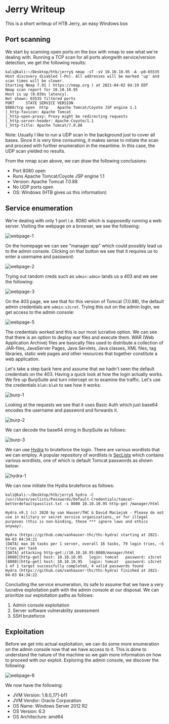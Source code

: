 # Jerry Writeup

This is a short writeup of HTB Jerry, an easy Windows box

## Port scanning

We start by scanning open ports on the box with nmap to see what we're dealing with. Running a TCP scan for all ports alongwith service/version detection, we get the following results:

```console
kali@kali:~/Desktop/htb/jerry$ nmap -sT -sV 10.10.10.95 -A -p0-65535
Host discovery disabled (-Pn). All addresses will be marked 'up' and scan times will be slower.
Starting Nmap 7.91 ( https://nmap.org ) at 2021-04-02 04:19 EDT
Nmap scan report for 10.10.10.95
Host is up (0.039s latency).
Not shown: 65535 filtered ports
PORT     STATE SERVICE VERSION
8080/tcp open  http    Apache Tomcat/Coyote JSP engine 1.1
|_http-favicon: Apache Tomcat
|_http-open-proxy: Proxy might be redirecting requests
|_http-server-header: Apache-Coyote/1.1
|_http-title: Apache Tomcat/7.0.88
```

Note: Usually I like to run a UDP scan in the background just to cover all bases. Since it is very time consuming, it makes sense to initiate the scan and proceed with further enumeration in the meantime. In this case, the UDP scan yielded no results.

From the nmap scan above, we can draw the following conclusions:

- Port 8080 open
- Runs Apache Tomcat/Coyote JSP engine 1.1
- Version: Apache Tomcat 7.0.88
- No UDP ports open
- OS: Windows (HTB gives us this information)

## Service enumeration

We're dealing with only 1 port i.e. 8080 which is supposedly running a web server. Visiting the webpage on a browser, we see the following:

![webpage-1](https://github.com/Shezz7/HTB-writeups/blob/master/jerry/resources/webpage-1.png)

On the homepage we can see "manager app" which could possibly lead us to the admin console. Clicking on that button we see that it requires us to enter a username and password:

![webpage-2](https://github.com/Shezz7/HTB-writeups/blob/master/jerry/resources/webpage-2.png)

Trying out random creds such as ```admin:admin``` lands us a 403 and we see the following:

![webpage-3](https://github.com/Shezz7/HTB-writeups/blob/master/jerry/resources/webpage-3.png)

On the 403 page, we see that for this version of Tomcat (7.0.88), the default admin credentials are ```admin:s3cret```. Trying this out on the admin login, we get access to the admin console:

![webpage-5](https://github.com/Shezz7/HTB-writeups/blob/master/jerry/resources/webpage-5.png)

The credentials worked and this is our most lucrative option. We can see that there is an option to deploy war files and execute them. WAR (Web Application Archive) files are basically files used to distribute a collection of JAR-files, JavaServer Pages, Java Servlets, Java classes, XML files, tag libraries, static web pages and other resources that together constitute a web application.

Let's take a step back here and assume that we hadn't seen the default credentials on the 403. Having a quick look at how the login actually works. We fire up BurpSuite and turn intercept on to examine the traffic. Let's use the credentials ```blah:blah``` to see how it works:

![burp-1](https://github.com/Shezz7/HTB-writeups/blob/master/jerry/resources/burp-1.png)

Looking at the requests we see that it uses Basic Auth which just base64 encodes the username and password and forwards it.

![burp-2](https://github.com/Shezz7/HTB-writeups/blob/master/jerry/resources/burp-2.png)

We can decode the base64 string in BurpSuite as follows:

![burp-3](https://github.com/Shezz7/HTB-writeups/blob/master/jerry/resources/burp-3.png)

We can use [Hydra](https://github.com/vanhauser-thc/thc-hydra) to bruteforce the login. There are various wordlists that we can employ. A popular repository of wordlists is [SecLists](https://github.com/danielmiessler/SecLists) which contains various wordlists, one of which is default Tomcat passwords as shown below:

![hydra-1](https://github.com/Shezz7/HTB-writeups/blob/master/jerry/resources/hydra-1.png)

We can now initiate the Hydra bruteforce as follows:

```console
kali@kali:~/Desktop/htb/jerry$ hydra -C /usr/share/seclists/Passwords/Default-Credentials/tomcat-betterdefaultpasslist.txt -s 8080 10.10.10.95 http-get /manager/html

Hydra v9.1 (c) 2020 by van Hauser/THC & David Maciejak - Please do not use in military or secret service organizations, or for illegal purposes (this is non-binding, these *** ignore laws and ethics anyway).

Hydra (https://github.com/vanhauser-thc/thc-hydra) starting at 2021-04-03 04:34:21
[DATA] max 16 tasks per 1 server, overall 16 tasks, 79 login tries, ~5 tries per task
[DATA] attacking http-get://10.10.10.95:8080/manager/html
[8080][http-get] host: 10.10.10.95   login: tomcat   password: s3cret
[8080][http-get] host: 10.10.10.95   login: tomcat   password: s3cret
1 of 1 target successfully completed, 4 valid passwords found
Hydra (https://github.com/vanhauser-thc/thc-hydra) finished at 2021-04-03 04:34:22
```

Concluding the service enumeration, its safe to assume that we have a very lucrative exploitation path with the admin console at our disposal. We can prioritize our exploitation paths as follows:

1. Admin console exploitation
2. Server software vulnerability assessment
3. SSH bruteforce

## Exploitation

Before we get into actual exploitation, we can do some more enumeration on the admin console now that we have access to it. This is done to understand the nature of the machine so we gain more information on how to proceed with our exploit. Exploring the admin console, we discover the following:

![webpage-6](https://github.com/Shezz7/HTB-writeups/blob/master/jerry/resources/webpage-6.png)

We now have the following:

- JVM Version: 1.8.0_171-b11
- JVM Vendor: Oracle Corporation
- OS Name: Windows Server 2012 R2
- OS Version: 6.3
- OS Architecture: amd64
